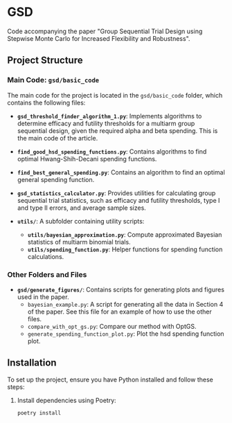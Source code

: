 # GSD
Code accompanying the paper "Group Sequential Trial Design using Stepwise Monte Carlo for Increased Flexibility and Robustness".

## Project Structure

### Main Code: `gsd/basic_code`

The main code for the project is located in the `gsd/basic_code` folder, which contains the following files:
- **`gsd_threshold_finder_algorithm_1.py`**: Implements algorithms to determine efficacy and futility thresholds for 
    a multiarm group sequential design, given the required alpha and beta spending. This is the main code of the 
    article.
- **`find_good_hsd_spending_functions.py`**: Contains algorithms to find optimal Hwang-Shih-Decani spending functions.
- **`find_best_general_spending.py`**: Contains an algorithm to find an optimal general spending function.
- **`gsd_statistics_calculator.py`**: Provides utilities for calculating group sequential trial statistics, 
    such as efficacy and futility thresholds, type I and type II errors, and average sample sizes.

- **`utils/`**: A subfolder containing utility scripts:
  - **`utils/bayesian_approximation.py`**: Compute approximated Bayesian statistics of multiarm binomial trials.
  - **`utils/spending_function.py`**: Helper functions for spending function calculations.

### Other Folders and Files

- **`gsd/generate_figures/`**: Contains scripts for generating plots and figures used in the paper. 
  - `bayesian_example.py`: A script for generating all the data in Section 4 of the paper. See this file for an example of how to use the other files.
  - `compare_with_opt_gs.py`: Compare our method with OptGS.
  - `generate_spending_function_plot.py`: Plot the hsd spending function plot.


## Installation

To set up the project, ensure you have Python installed and follow these steps:

1. Install dependencies using Poetry:
   ```bash
   poetry install